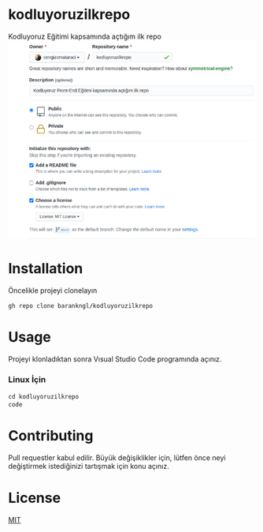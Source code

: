 # kodluyoruzilkrepo
Kodluyoruz Eğitimi kapsamında açtığım ilk repo
![resim](https://raw.githubusercontent.com/Kodluyoruz/taskforce/main/git/odev1/figures/github.png)

# Installation

Öncelikle projeyi clonelayın

```
gh repo clone barankngl/kodluyoruzilkrepo
```

# Usage

Projeyi klonladıktan sonra Vısual Studio Code programında açınız.

### Linux İçin
```
cd kodluyoruzilkrepo
code
```
# Contributing

Pull requestler kabul edilir. Büyük değişiklikler için, lütfen önce neyi değiştirmek istediğinizi tartışmak için konu açınız.

# License

[MIT](https://github.com/barankngl/kodluyoruzilkrepo/blob/main/LICENSE)